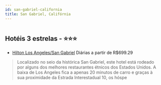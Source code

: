 ```yaml
---
id: san-gabriel-california
title: San Gabriel, Califórnia
---
```


<center><img src="http://photos.hotelbeds.com/giata/16/160623/160623a_hb_a_001.jpg" alt="" /></center>


## Hotéis 3 estrelas - ⭐️⭐️⭐️

-    [Hilton Los Angeles/San Gabriel](https://www.hurb.com/hoteis/san-gabriel/hilton-los-angeles-san-gabriel-JNP-JP030871?cmp=18055) Diárias a partir de R$699.29
   > Localizado no seio da histórica San Gabriel, este hotel está rodeado por alguns dos melhores restaurantes étnicos dos Estados Unidos. A baixa de Los Angeles fica a apenas 20 minutos de carro e graças à sua proximidade da Estrada Interestadual 10, os hóspe
